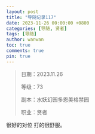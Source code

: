 ```yaml
---
layout: post
title: "导随记录117"
date: 2023-11-26 00:00:00 +0800
categories: [导随, 贤者]
tags: [导随]
author: wanwan
toc: true
comments: true
pin: true
---
```

> 日期：2023.11.26
>
> 等级：73
>
> 副本：水妖幻园多恩美格禁园
>
> 职业：贤者

很好的对位 打的很舒服。